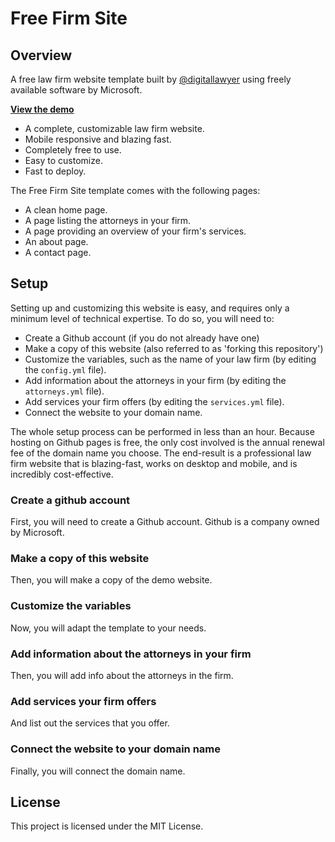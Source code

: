 
# Free Firm Site

## Overview

A free law firm website template built by [@digitallawyer](https://www.twitter.com/digitallawyer) using freely available software by Microsoft. 

**[View the demo](https://www.freefirmsite.com)**

* A complete, customizable law firm website.
* Mobile responsive and blazing fast.
* Completely free to use.
* Easy to customize.
* Fast to deploy.

The Free Firm Site template comes with the following pages:

* A clean home page.
* A page listing the attorneys in your firm.
* A page providing an overview of your firm's services.
* An about page.
* A contact page.

## Setup

Setting up and customizing this website is easy, and requires only a minimum level of technical expertise. To do so, you will need to:

* Create a Github account (if you do not already have one)
* Make a copy of this website (also referred to as 'forking this repository')
* Customize the variables, such as the name of your law firm (by editing the `config.yml` file).
* Add information about the attorneys in your firm (by editing the `attorneys.yml` file).
* Add services your firm offers (by editing the `services.yml` file).
* Connect the website to your domain name.

The whole setup process can be performed in less than an hour. Because hosting on Github pages is free, the only cost involved is the annual renewal fee of the domain name you choose. The end-result is a professional law firm website that is blazing-fast, works on desktop and mobile, and is incredibly cost-effective.

### Create a github account

First, you will need to create a Github account. Github is a company owned by Microsoft.

### Make a copy of this website

Then, you will make a copy of the demo website.

### Customize the variables

Now, you will adapt the template to your needs.

### Add information about the attorneys in your firm

Then, you will add info about the attorneys in the firm.

### Add services your firm offers

And list out the services that you offer.

### Connect the website to your domain name

Finally, you will connect the domain name.

## License

This project is licensed under the MIT License.
